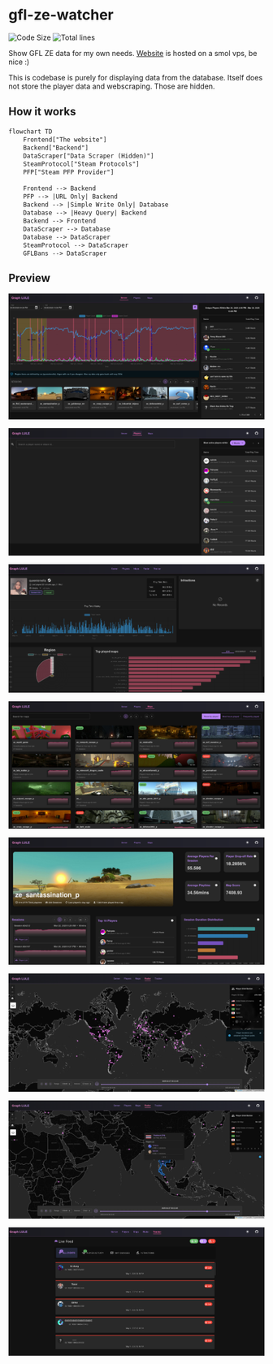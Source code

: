 # gfl-ze-watcher
![Code Size](https://img.shields.io/github/languages/code-size/InterStella0/gfl-ze-watcher?style=flat)
![Total lines](https://tokei.rs/b1/github/InterStella0/gfl-ze-watcher?style=flat)

Show GFL ZE data for my own needs.
[Website](https://gflgraph.prettymella.site/) is hosted on a smol vps, be nice :)

This is codebase is purely for displaying data from the database. Itself does
not store the player data and webscraping. Those are hidden.

## How it works
```mermaid
flowchart TD
    Frontend["The website"]
    Backend["Backend"]
    DataScraper["Data Scraper (Hidden)"]
    SteamProtocol["Steam Protocols"]
    PFP["Steam PFP Provider"]

    Frontend --> Backend
    PFP --> |URL Only| Backend
    Backend --> |Simple Write Only| Database
    Database --> |Heavy Query| Backend
    Backend --> Frontend
    DataScraper --> Database
    Database --> DataScraper
    SteamProtocol --> DataScraper
    GFLBans --> DataScraper
```

## Preview
![Main Page](assets/img.png)

![Players Page](assets/players.png)

![Player Page](assets/player.png)

![Maps Page](assets/maps.png)

![Map Page](assets/map.png)

![Radar Page](assets/radar_overall.png)

![Radar Page2](assets/radar_country.png)

![Tracker Page](assets/tracker.png)